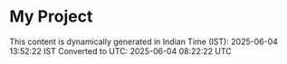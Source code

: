 # My Project

This content is dynamically generated in Indian Time (IST): 2025-06-04 13:52:22 IST
Converted to UTC: 2025-06-04 08:22:22 UTC
